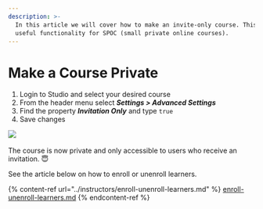 ```yaml
---
description: >-
  In this article we will cover how to make an invite-only course. This is a
  useful functionality for SPOC (small private online courses).
---
```


# Make a Course Private

1. Login to Studio and select your desired course
2. From the header menu select _**Settings > Advanced Settings**_&#x20;
3. Find the property _**Invitation Only**_ and type `true`
4. Save changes

![](<../.gitbook/assets/Capture d’écran 2020-06-08 à 11.42.43.png>)

The course is now private and only accessible to users who receive an invitation. :innocent:&#x20;

See the article below on how to enroll or unenroll learners.&#x20;

{% content-ref url="../instructors/enroll-unenroll-learners.md" %}
[enroll-unenroll-learners.md](../instructors/enroll-unenroll-learners.md)
{% endcontent-ref %}

